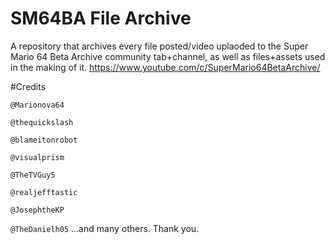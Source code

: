 # SM64BA File Archive
A repository that archives every file posted/video uplaoded to the Super Mario 64 Beta Archive community tab+channel, as well as files+assets used in the making of it.
https://www.youtube.com/c/SuperMario64BetaArchive/

#Credits

``@Marionova64``

``@thequickslash``
 
``@blameitonrobot``
 
``@visualprism``

``@TheTVGuy5``
 
``@realjefftastic``

``@JosephtheKP``
 
``@TheDanielh05``
...and many others.
Thank you.
 
